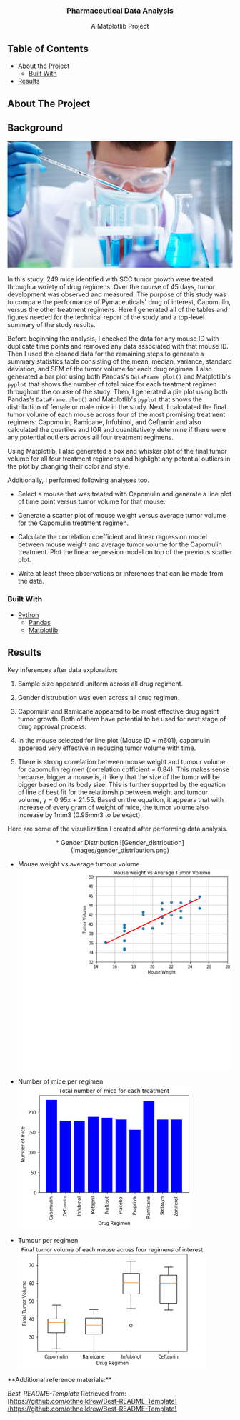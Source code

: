 
<p align="center">
  <h3 align="center">Pharmaceutical Data Analysis</h3>
  <p align="center">
    A Matplotlib Project
    <br />
  </p>
</p>


<!-- TABLE OF CONTENTS -->
## Table of Contents

* [About the Project](#about-the-project)
  * [Built With](#built-with)
* [Results](#results)


<!-- ABOUT THE PROJECT -->
## About The Project
## Background

![Laboratory](Images/Laboratory.jpg)

In this study, 249 mice identified with SCC tumor growth were treated through a variety of drug regimens. Over the course of 45 days, tumor development was observed and measured. The purpose of this study was to compare the performance of Pymaceuticals' drug of interest, Capomulin, versus the other treatment regimens. Here I generated all of the tables and figures needed for the technical report of the study and a top-level summary of the study results.

Before beginning the analysis, I checked the data for any mouse ID with duplicate time points and removed any data associated with that mouse ID. Then I used the cleaned data for the remaining steps to generate a summary statistics table consisting of the mean, median, variance, standard deviation, and SEM of the tumor volume for each drug regimen. I also generated a bar plot using both Pandas's `DataFrame.plot()` and Matplotlib's `pyplot` that shows  the number of total mice for each treatment regimen throughout the course of the study. Then, I generated a pie plot using both Pandas's `DataFrame.plot()` and Matplotlib's `pyplot` that shows the distribution of female or male mice in the study. Next, I calculated the final tumor volume of each mouse across four of the most promising treatment regimens: Capomulin, Ramicane, Infubinol, and Ceftamin and also calculated the quartiles and IQR and quantitatively determine if there were any potential outliers across all four treatment regimens.

Using Matplotlib, I also generated a box and whisker plot of the final tumor volume for all four treatment regimens and highlight any potential outliers in the plot by changing their color and style.

Additionally, I performed following analyses too. 

* Select a mouse that was treated with Capomulin and generate a line plot of time point versus tumor volume for that mouse.

* Generate a scatter plot of mouse weight versus average tumor volume for the Capomulin treatment regimen.

* Calculate the correlation coefficient and linear regression model between mouse weight and average tumor volume for the Capomulin treatment. Plot the linear regression model on top of the previous scatter plot.

* Write at least three observations or inferences that can be made from the data. 

### Built With
* [Python](https://www.python.org/about/)
  * [Pandas](https://pandas.pydata.org/pandas-docs/stable/getting_started/index.html)
  * [Matplotlib](https://matplotlib.org/3.3.1/contents.html)


## Results
Key inferences after data exploration:

1. Sample size appeared uniform across all drug regiment.

2. Gender distrubution was even across all drug regimen.

3. Capomulin and Ramicane appeared to be most effective drug againt tumor growth. Both of them have potential to be used for next stage of drug approval process. 

4. In the mouse selected for line plot (Mouse ID = m601), capomulin apperead very effective in reducing tumor volume with time. 

5. There is strong correlation between mouse weight and tumour volume for capomulin regimen (correlation cofficient = 0.84). This makes sense because, bigger a mouse is, it likely that the size of the tumor will be bigger based on its body size. This is further supprted by the equation of line of best fit for the relationship between weight and tumour volume, y = 0.95x + 21.55. Based on the equation, it appears that with increase of every gram of weight of mice, the tumor volume also increase by 1mm3 (0.95mm3 to be exact).

Here are some of the visualization I created after performing data analysis.
<p align = "center">
* Gender Distribution
![Gender_distribution](Images/gender_distribution.png)

* Mouse weight vs average tumour volume
![Mousewt_vs_avgtumour_vol](Images/mousewt_vs_avgtumour_vol.png)

* Number of mice per regimen
![Num_mice_per_regimen](Images/num_mice_per_regimen.png)

* Tumour per regimen
![Tumour_col_per_regimen](Images/tumour_col_per_regimen.png)


</p>
**Additional reference materials:**

_Best-README-Template_ Retrieved from: [https://github.com/othneildrew/Best-README-Template](https://github.com/othneildrew/Best-README-Template)






